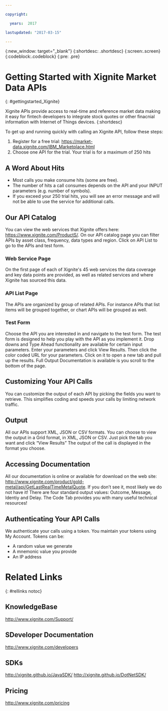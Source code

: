 ```yaml
---

copyright:

  years:  2017

lastupdated: "2017-03-15"

---
```


{:new_window: target="_blank"}
{:shortdesc: .shortdesc}
{:screen:.screen}
{:codeblock:.codeblock}
{:pre: .pre}

# Getting Started with Xignite Market Data APIs
{: #gettingstarted_Xignite}

Xignite APIs provide access to real-time and reference market data making it easy for fintech developers to integrate stock quotes or other finacnial information with Internet of Things devices. 
{:shortdesc}

To get up and running quickly with calling an Xignite API, follow these steps:
1. Register for a free trial:  https://market-data.xignite.com/IBM_Marketplace.html
2. Choose one API for the trial. Your trial is for a maximum of 250 hits

## A Word About Hits
* Most calls you make consume hits (some are free).
* The number of hits a call consumes depends on the API and your INPUT parameters (e.g. number of symbols).
* If you exceed your 250 trial hits, you will see an error message and will not be able to use the service for additional calls.

## Our API Catalog

You can view the web services that Xignite offers here: https://www.xignite.com/ProductS/.
On our API catalog page you can filter APIs by asset class, frequency, data types and region.
Click on API List to go to the APIs and test form.

### Web Service Page

On the first page of each of Xignite's 45 web services the data coverage and key data points are provided, as well as related services and where Xignite has sourced this data.

### API List Page

The APIs are organized by group of related APIs. For instance APIs that list items will be grouped together, or chart APIs will be grouped as well.

### Test Form

Choose the API you are interested in and navigate to the test form. The test form is designed to help you play with the API as you implement it. Drop downs and Type Ahead functionality are available for certain input parameters. Enter your parameters and click View Results. Then click the color coded URL for your parameters. Click on it to open a new tab and pull up the results. Full Output Documentation is available is you scroll to the bottom of the page.

## Customizing Your API Calls
You can customize the output of each API by picking the fields you want to retrieve. This simplifies coding and speeds your calls by limiting network traffic.

## Output
All our APIs support XML, JSON or CSV formats. You can choose to view the output in a Grid format, in XML, JSON or CSV. Just pick the tab you want and click “View Results” The output of the call is displayed in the format you choose.

## Accessing Documentation

All our documentation is online or available for download on the web site:  http://www.xignite.com/product/gold-metal/api/GetLastRealTimeMetalQuote. If you don’t see it, most likely we do not have it! There are four standard output values: Outcome, Message, Identiy and Delay. The Code Tab provides you with many useful technical resources!

## Authenticating Your API Calls
We authenticate your calls using a token. You maintain your tokens using My Account. Tokens can be: 
* A random value we generate
* A mnemonic value you provide
* An IP address

# Related Links
{: #rellinks notoc}

## KnowledgeBase
http://www.xignite.com/Support/

## SDeveloper Documentation
http://www.xignite.com/developers

## SDKs
http://xignite.github.io/JavaSDK/
http://xignite.github.io/DotNetSDK/

## Pricing
http://www.xignite.com/pricing
